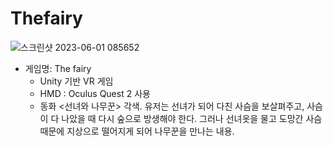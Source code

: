 # Thefairy

![스크린샷 2023-06-01 085652](https://github.com/user-attachments/assets/80524705-1606-442b-835b-1fd50f6019af)

- 게임명: The fairy  
  - Unity 기반 VR 게임
  - HMD : Oculus Quest 2 사용
  - 동화 <선녀와 나무꾼> 각색. 유저는 선녀가 되어 다친 사슴을 보살펴주고, 사슴이 다 나았을 때 다시 숲으로 방생해야 한다. 그러나 선녀옷을 물고 도망간 사슴 때문에 지상으로 떨어지게 되어 나무꾼을 만나는 내용.
